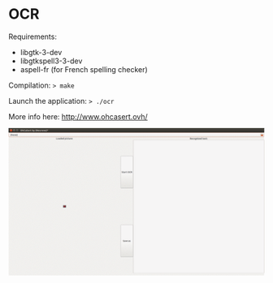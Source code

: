 # OCR

Requirements:
    
- libgtk-3-dev
- libgtkspell3-3-dev
- aspell-fr (for French spelling checker)

Compilation:
    ```> make
    ```

Launch the application:
    ```> ./ocr
    ```

More info here: http://www.ohcasert.ovh/

![GTK GUI](/docs/2_report/gui.png)
